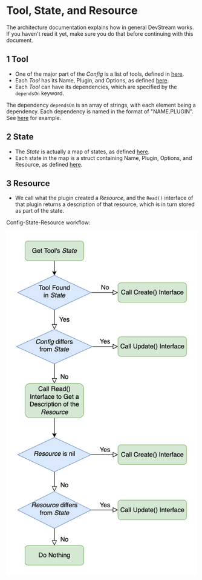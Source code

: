 # Tool, State, and Resource

The architecture documentation explains how in general DevStream works. If you haven't read it yet, make sure you do that before continuing with this document.

## 1 Tool

- One of the major part of the _Config_ is a list of tools, defined in [here](https://github.com/devstream-io/devstream/blob/main/internal/pkg/configloader/config.go#L23).
- Each _Tool_ has its Name, Plugin, and Options, as defined [here](https://github.com/devstream-io/devstream/blob/main/internal/pkg/configloader/config.go#L40).
- Each _Tool_ can have its dependencies, which are specified by the `dependsOn` keyword.

The dependency `dependsOn` is an array of strings, with each element being a dependency. Each dependency is named in the format of "NAME.PLUGIN". See [here](https://github.com/devstream-io/devstream/blob/main/examples/tools-quickstart.yaml#L12) for example.

## 2 State

- The _State_ is actually a map of states, as defined [here](https://github.com/devstream-io/devstream/blob/main/internal/pkg/statemanager/state.go#L24).
- Each state in the map is a struct containing Name, Plugin, Options, and Resource, as defined [here](https://github.com/devstream-io/devstream/blob/main/internal/pkg/statemanager/state.go#L16).

## 3 Resource

- We call what the plugin created a _Resource_, and the `Read()` interface of that plugin returns a description of that resource, which is in turn stored as part of the state.

Config-State-Resource workflow:

![config state resource workflow](../images/config_state_resource.png)
